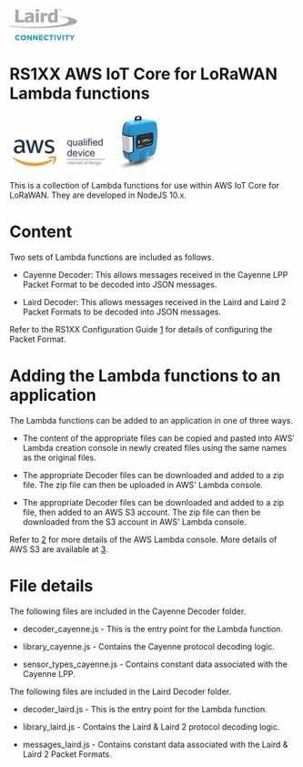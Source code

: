 [![Laird Connectivity](images/Laird_Logo.jpg)](https://www.lairdconnect.com/)
# RS1XX AWS IoT Core for LoRaWAN Lambda functions
[![AWS Qualified Device](images/AWS_Qualified_Device.jpg)](https://devices.amazonaws.com/)
[![Sentrius RS1XX](images/RS1xx.jpg)](https://www.lairdconnect.com/wireless-modules/lorawan-solutions/sentrius-rs1xx-lora-enabled-sensors)

This is a collection of Lambda functions for use within AWS IoT Core for LoRaWAN. They are developed in NodeJS 10.x.

# Content

Two sets of Lambda functions are included as follows.

* Cayenne Decoder: This allows messages received in the Cayenne LPP Packet Format to be decoded into JSON messages.

* Laird Decoder: This allows messages received in the Laird and Laird 2 Packet Formats to be decoded into JSON messages.

Refer to the RS1XX Configuration Guide [1] for details of configuring the Packet Format.

# Adding the Lambda functions to an application

The Lambda functions can be added to an application in one of three ways.

* The content of the appropriate files can be copied and pasted into AWS' Lambda creation console in newly created files using the same names as the original files.

* The appropriate Decoder files can be downloaded and added to a zip file. The zip file can then be uploaded in AWS' Lambda console.

* The appropriate Decoder files can be downloaded and added to a zip file, then added to an AWS S3 account. The zip file can then be downloaded from the S3 account in AWS' Lambda console.

Refer to [2] for more details of the AWS Lambda console. More details of AWS S3 are available at [3].

# File details

The following files are included in the Cayenne Decoder folder.

* decoder_cayenne.js - This is the entry point for the Lambda function.

* library_cayenne.js - Contains the Cayenne protocol decoding logic.

* sensor_types_cayenne.js - Contains constant data associated with the Cayenne LPP.

The following files are included in the Laird Decoder folder.

* decoder_laird.js - This is the entry point for the Lambda function.

* library_laird.js - Contains the Laird & Laird 2 protocol decoding logic.

* messages_laird.js - Contains constant data associated with the Laird & Laird 2 Packet Formats.

[1]: https://www.lairdconnect.com/documentation/sentrius-rs1xx-configuration-guide-v112 "RS1XX Configuration Guide"

[2]: https://aws.amazon.com/lambda/ "AWS Lambda"

[3]: https://aws.amazon.com/s3/ "AWS S3"
